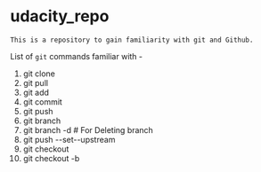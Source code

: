 # udacity_repo
``` This is a repository to gain familiarity with git and Github. ```

List of `git` commands familiar with - 
1. git clone
2. git pull
3. git add
4. git commit
5. git push
6. git branch
7. git branch -d # For Deleting branch
8. git push --set--upstream
9. git checkout
10. git checkout -b
